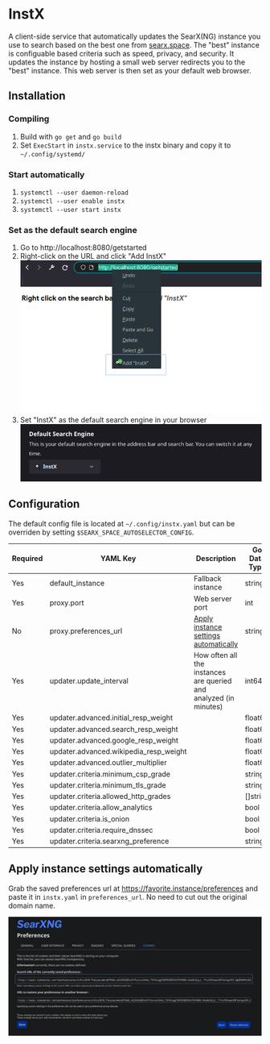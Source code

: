 # InstX

A client-side service that automatically updates the SearX(NG) instance you use to search based on the best one from [searx.space](https://searx.space). The "best" instance is configuable based criteria such as speed, privacy, and security. It updates the instance by hosting a small web server redirects you to the "best" instance. This web server is then set as your default web browser.

## Installation

### Compiling
1. Build with `go get` and `go build`
2. Set `ExecStart` in `instx.service` to the instx binary and copy it to `~/.config/systemd/`

### Start automatically
1. `systemctl --user daemon-reload`
2. `systemctl --user enable instx`
3. `systemctl --user start instx`

### Set as the default search engine
1. Go to http://localhost:8080/getstarted
2. Right-click on the URL and click "Add InstX"
![Add InstX](./images/getstarted.png)
3. Set "InstX" as the default search engine in your browser
![Set as default search engine](./images/ff_default_search_engine.png)

## Configuration
The default config file is located at `~/.config/instx.yaml` but can be overriden by setting `$SEARX_SPACE_AUTOSELECTOR_CONFIG`.

|Required|YAML Key|Description|Go Data Type|Default Value|
|---|---|---|---|---|
|Yes|default_instance|Fallback instance|string|None|
|Yes|proxy.port|Web server port|int|8080|
|No|proxy.preferences_url|[Apply instance settings automatically](#apply-instance-settings-automatically)|string|None|
|Yes|updater.update_interval|How often all the instances are queried and analyzed (in minutes)|int64|180 (3 hours)|
|Yes|updater.advanced.initial_resp_weight||float64|1.2|
|Yes|updater.advanced.search_resp_weight||float64|1.2|
|Yes|updater.advanced.google_resp_weight||float64|0.6|
|Yes|updater.advanced.wikipedia_resp_weight||float64|0.8|
|Yes|updater.advanced.outlier_multiplier||float64|2.0|
|Yes|updater.criteria.minimum_csp_grade||string|A|
|Yes|updater.criteria.minimum_tls_grade||string|A|
|Yes|updater.criteria.allowed_http_grades||[]string|[V, F, C]|
|Yes|updater.criteria.allow_analytics||bool|no|
|Yes|updater.criteria.is_onion||bool|no|
|Yes|updater.criteria.require_dnssec||bool|no|
|Yes|updater.criteria.searxng_preference||string|required|

## Apply instance settings automatically

Grab the saved preferences url at https://favorite.instance/preferences and paste it in `instx.yaml` in `preferences_url`. No need to cut out the original domain name.

![Instance preferences](./images/preferences_url.png)

